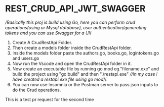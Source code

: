 # REST_CRUD_API_JWT_SWAGGER
*/Basically this proj is build using Go, here you can perform crud operations(using ur Mysql database), user authentication/generating tokens and you can use Swagger for a UI*/ 

1. Create A CrudRestApi Folder.
2. Then create a models folder inside the CrudRestApi folder.
3. Inside the models folder paste the authors.go, books.go, logintokens.go and users.go
4. Now run the Vscode and open the CrudRestApi folder in it.
5. Now create an executable file by running go mod eg."filename.exe" and build the project using "go build" and then ".\restapi.exe" *//in my case i have created a restapi.exe file using go mod*//.
6. You can now use Insomnia or the Postman server to pass json inputs to do the Crud operations.


This is a test pr request for the second time